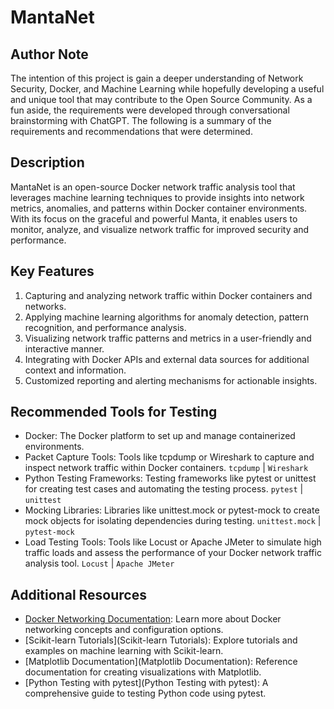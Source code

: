 # MantaNet

## Author Note

The intention of this project is gain a deeper understanding of Network Security, Docker, and Machine Learning while hopefully developing a useful and unique tool that may contribute to the Open Source Community. As a fun aside, the requirements were developed through conversational brainstorming with ChatGPT. The following is a summary of the requirements and recommendations that were determined.

## Description

MantaNet is an open-source Docker network traffic analysis tool that leverages machine learning techniques to provide insights into network metrics, anomalies, and patterns within Docker container environments. With its focus on the graceful and powerful Manta, it enables users to monitor, analyze, and visualize network traffic for improved security and performance.

## Key Features

1. Capturing and analyzing network traffic within Docker containers and networks.
2. Applying machine learning algorithms for anomaly detection, pattern recognition, and performance analysis.
3. Visualizing network traffic patterns and metrics in a user-friendly and interactive manner.
4. Integrating with Docker APIs and external data sources for additional context and information.
5. Customized reporting and alerting mechanisms for actionable insights.

## Recommended Tools for Testing

- Docker: The Docker platform to set up and manage containerized environments.
- Packet Capture Tools: Tools like tcpdump or Wireshark to capture and inspect network traffic within Docker containers. `tcpdump` | `Wireshark`
- Python Testing Frameworks: Testing frameworks like pytest or unittest for creating test cases and automating the testing process. `pytest` | `unittest`
- Mocking Libraries: Libraries like unittest.mock or pytest-mock to create mock objects for isolating dependencies during testing. `unittest.mock` | `pytest-mock`
- Load Testing Tools: Tools like Locust or Apache JMeter to simulate high traffic loads and assess the performance of your Docker network traffic analysis tool. `Locust` | `Apache JMeter`

## Additional Resources

- [Docker Networking Documentation](https://docs.docker.com/network/): Learn more about Docker networking concepts and configuration options.
- [Scikit-learn Tutorials](Scikit-learn Tutorials): Explore tutorials and examples on machine learning with Scikit-learn.
- [Matplotlib Documentation](Matplotlib Documentation): Reference documentation for creating visualizations with Matplotlib.
- [Python Testing with pytest](Python Testing with pytest): A comprehensive guide to testing Python code using pytest.
